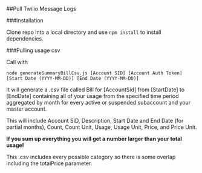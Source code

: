 ##Pull Twilio Message Logs

###Installation


Clone repo into a local directory and use `npm install` to install dependencies.

###Pulling usage csv

Call with 
```
node generateSummaryBillCsv.js [Account SID] [Account Auth Token] [Start Date (YYYY-MM-DD)] [End Date (YYYY-MM-DD)]
```

It will generate a .csv file called Bill for [AccountSid] from [StartDate] to [EndDate] containing all of your usage from the specified time period aggregated by month for every active or suspended subaccount and your master account.

This will include Account SID, Description, Start Date and End Date (for partial months), Count, Count Unit, Usage, Usage Unit, Price,  and Price Unit.

**If you sum up everything you will get a number larger than your total usage!**

This .csv includes every possible category so there is some overlap including the totalPrice parameter.

